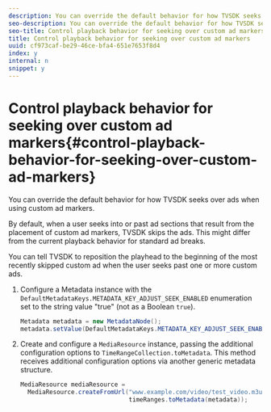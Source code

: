 ```yaml
---
description: You can override the default behavior for how TVSDK seeks over ads when using custom ad markers.
seo-description: You can override the default behavior for how TVSDK seeks over ads when using custom ad markers.
seo-title: Control playback behavior for seeking over custom ad markers
title: Control playback behavior for seeking over custom ad markers
uuid: cf973caf-be29-46ce-bfa4-651e7653f8d4
index: y
internal: n
snippet: y
---
```


# Control playback behavior for seeking over custom ad markers{#control-playback-behavior-for-seeking-over-custom-ad-markers}

You can override the default behavior for how TVSDK seeks over ads when using custom ad markers.

By default, when a user seeks into or past ad sections that result from the placement of custom ad markers, TVSDK skips the ads. This might differ from the current playback behavior for standard ad breaks.

You can tell TVSDK to reposition the playhead to the beginning of the most recently skipped custom ad when the user seeks past one or more custom ads. 

1. Configure a Metadata instance with the `DefaultMetadataKeys.METADATA_KEY_ADJUST_SEEK_ENABLED` enumeration set to the string value "true" (not as a Boolean `true`).

   ```java
   Metadata metadata = new MetadataNode(); 
   metadata.setValue(DefaultMetadataKeys.METADATA_KEY_ADJUST_SEEK_ENABLED.getValue(),"true");
   ```

1. Create and configure a `MediaResource` instance, passing the additional configuration options to `TimeRangeCollection.toMetadata`. This method receives additional configuration options via another generic metadata structure.

   ```java
   MediaResource mediaResource =  
     MediaResource.createFromUrl("www.example.com/video/test_video.m3u8", 
                                 timeRanges.toMetadata(metadata));
   ```

